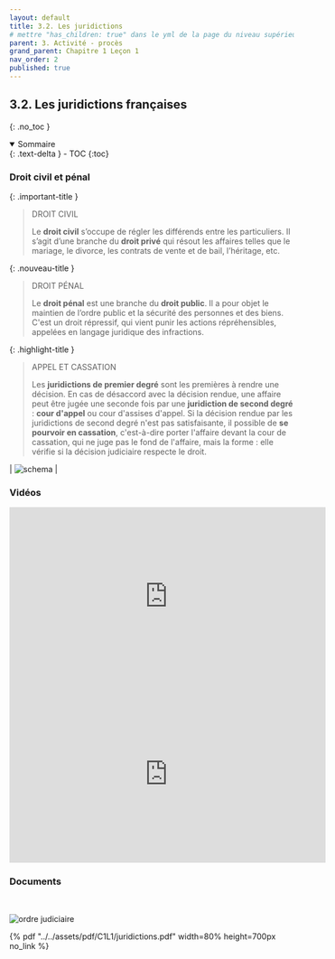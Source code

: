 ```yaml
---
layout: default
title: 3.2. Les juridictions
# mettre "has_children: true" dans le yml de la page du niveau supérieur
parent: 3. Activité - procès
grand_parent: Chapitre 1 Leçon 1
nav_order: 2
published: true
---
```

## 3.2. Les juridictions françaises
{: .no_toc }

<details open markdown="block">
  <summary>
    Sommaire
  </summary>
  {: .text-delta }
- TOC
{:toc}
</details>

### Droit civil et pénal

{: .important-title }
> DROIT CIVIL
>
> Le **droit civil** s’occupe de régler les différends entre les particuliers.  Il s’agit d’une branche du **droit privé** qui résout les affaires telles que le mariage, le divorce, les contrats de vente et de bail, l’héritage, etc.

{: .nouveau-title }
> DROIT PÉNAL
>
> Le **droit pénal** est une branche du **droit public**. Il a pour objet le maintien de l’ordre public et la sécurité des personnes et des biens. C'est un droit répressif, qui vient punir les actions répréhensibles, appelées en langage juridique des infractions.

{: .highlight-title }
> APPEL ET CASSATION
>
> Les **juridictions de premier degré** sont les premières à rendre une décision. En cas de désaccord avec la décision rendue, une affaire peut être jugée une seconde fois par une **juridiction de second degré** : **cour d'appel** ou cour d'assises d'appel. Si la décision rendue par les juridictions de second degré n'est pas satisfaisante, il possible de **se pourvoir en cassation**, c'est-à-dire porter l'affaire devant la cour de cassation, qui ne juge pas le fond de l'affaire, mais la forme : elle vérifie si la décision judiciaire respecte le droit.

|  ![schema](../../../dgemc/assets/img/schemadroit.png)    |

### Vidéos

<iframe width="560" height="315" src="https://www.youtube.com/embed/jqEsqJ73Ef8" title="YouTube video player" frameborder="0" allow="accelerometer; autoplay; clipboard-write; encrypted-media; gyroscope; picture-in-picture; web-share" allowfullscreen></iframe>

<iframe width="560" height="315" src="https://www.youtube.com/embed/YJzSbo8tpzY" title="YouTube video player" frameborder="0" allow="accelerometer; autoplay; clipboard-write; encrypted-media; gyroscope; picture-in-picture; web-share" allowfullscreen></iframe>

### Documents
<br>

![ordre judiciaire](../../../dgemc/assets/img/ordre-judiciaire.png)

{% pdf "../../assets/pdf/C1L1/juridictions.pdf" width=80% height=700px no_link %}